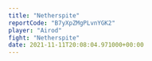 ```yaml
---
title: "Netherspite"
reportCode: "B7yXpZMgPLvnYGK2"
player: "Airod"
fight: "Netherspite"
date: 2021-11-11T20:08:04.971000+00:00
---
```

